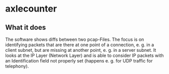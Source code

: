 # axlecounter

## What it does
The software shows diffs between two pcap-Files. The focus is on identifying packets that are there at one point of a connection, e. g. in a client subnet, but are missing at another point, e. g. in a server subnet. It looks at the IP Layer (Network Layer) and is able to consider IP packets with an Identification field not properly set (happens e. g. for UDP traffic for telephony).

